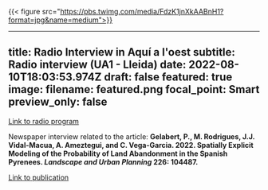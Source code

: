 
{{< figure src="https://pbs.twimg.com/media/FdzK1jnXkAABnH1?format=jpg&name=medium">}}

---
title: Radio Interview in Aquí a l'oest 
subtitle: Radio interview (UA1 - Lleida)
date: 2022-08-10T18:03:53.974Z
draft: false
featured: true
image:
  filename: featured.png
  focal_point: Smart
  preview_only: false
---

<a href="http://www.ua1.cat/?podcast=285634"> Link to radio program </a>
<p align="justify">

Newspaper interview related to the article: <b> Gelabert, P., M. Rodrigues, J.J. Vidal-Macua, A. Ameztegui, and C. Vega-Garcia. 2022. Spatially Explicit Modeling of the Probability of Land Abandonment in the Spanish Pyrenees. <i>Landscape and Urban Planning</i> 226: 104487. </b>
  
<a href="https://pjgelabert.netlify.app/publication/spatially-explicit-modeling-of-the-probability-of-land-abandonment-in-the-spanish-pyrenees/"> Link to publication </a>

</p>
